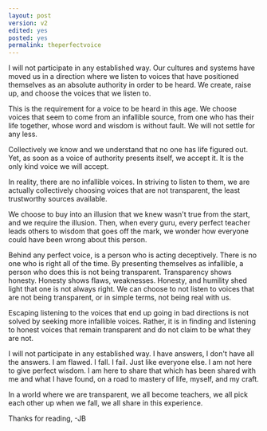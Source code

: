 ```yaml
---
layout: post
version: v2
edited: yes
posted: yes
permalink: theperfectvoice
---
```


I will not participate in any established way.
Our cultures and systems have moved us in a direction where we listen to voices
that have positioned themselves as an absolute authority in order to be heard.
We create, raise up, and choose the voices that we listen to.

This is the requirement for a voice to be heard in this age. We choose voices that seem to come from an infallible source, from one who has their life together, whose word and wisdom is without fault. We will not settle for any less.

Collectively we know and we understand that no one has life figured out. Yet, as soon as a voice of authority presents itself, we accept it. It is the only kind voice we will accept.

In reality, there are no infallible voices. In striving to listen to them, we are actually collectively choosing voices that are not transparent, the least trustworthy
sources available.

We choose to buy into an illusion that we knew wasn't true from the start, and we require the illusion. Then, when every guru, every perfect teacher leads others to wisdom that goes off the mark, we wonder how everyone could have been wrong about this person.

Behind any perfect voice, is a person who is acting deceptively. There is no one who is right all of the time. By presenting themselves as infallible, a person who does this is not being transparent. Transparency shows honesty. Honesty shows flaws,
weaknesses. Honesty, and humility shed light that one is not always right.
We can choose to not listen to voices that are not being transparent, or in simple
terms, not being real with us.

Escaping listening to the voices that end up going in bad directions is not solved by seeking more infallible voices. Rather, it is in finding and listening to honest voices that remain transparent and do not claim to be what they are not.

I will not participate in any established way. I have answers, I don't have all the answers. I am flawed. I fall. I fail. Just like everyone else. I am not here to give perfect wisdom. I am here to share that which has been shared with me and what I have found, on a road to mastery of life, myself, and my craft.

In a world where we are transparent, we all become teachers, we all pick each other up when we fall, we all share in this experience.

Thanks for reading,
-JB
